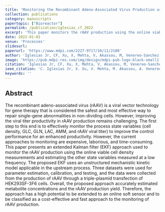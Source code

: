 ```yaml
---
title: 'Monitoring the Recombinant Adeno-Associated Virus Production using Extended Kalman Filter'
collection: publications
category: manuscripts
papertopic: ["Bioreactor"]
permalink: /publication/iglesias_cf_2022
excerpt: 'This paper monitors the rAAV production using the online viable cell density measurements and estimating the other state variables measured at a low frequency.'
date: 2022-01-01
venue: 'Processes'
slidesurl:
paperurl: 'https://www.mdpi.com/2227-9717/10/11/2180'
author: 'Iglesias Jr, CF, Xu, X, Mehta, V, Akassou, M, Venereo-Sanchez, A, Belacel, N, Bolic, M'
image: 'https://pub.mdpi-res.com/img/design/mdpi-pub-logo-black-small1.svg?da3a8dcae975a41c?1732615622'
citation: 'Iglesias Jr, CF, Xu, X, Mehta, V, Akassou, M, Venereo-Sanchez, A, Belacel, N, Bolic, M. Monitoring the Recombinant Adeno-Associated Virus Production using Extended Kalman Filter. Processes, 2022.'
ieee_citation: 'C. Iglesias Jr, X. Xu, V. Mehta, M. Akassou, A. Venereo-Sanchez, N. Belacel, M. Bolic, 'Monitoring the Recombinant Adeno-Associated Virus Production using Extended Kalman Filter,' Processes, vol. 10, no. 11, pp. 2180, 2022.'
keywords: ''
---
```


## Abstract

The recombinant adeno-associated virus (rAAV) is a viral vector technology for gene therapy that is considered the safest and most effective way to repair single-gene abnormalities in non-dividing cells. However, improving the viral titer productivity in rAAV production remains challenging. The first step to this end is to effectively monitor the process state variables (cell density, GLC, GLN, LAC, AMM, and rAAV viral titer) to improve the control performance for an enhanced productivity. However, the current approaches to monitoring are expensive, laborious, and time-consuming. This paper presents an extended Kalman filter (EKF) approach used to monitor the rAAV production using the online viable cell density measurements and estimating the other state variables measured at a low frequency. The proposed EKF uses an unstructured mechanistic kinetic model applicable in the upstream process. Three datasets were used for parameter estimation, calibration, and testing, and the data were collected from the production of rAAV through a triple-plasmid transfection of HEK293SF-3F6 cells. Overall, the proposed approach accurately estimated metabolite concentrations and the rAAV production yield. Therefore, the approach has a high potential to be extended to an online soft sensor and to be classified as a cost-effective and fast approach to the monitoring of rAAV production.
